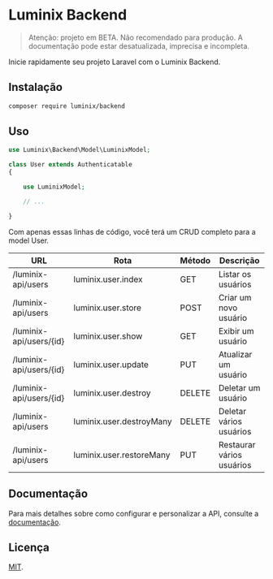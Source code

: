# Luminix Backend

 > Atenção: projeto em BETA. Não recomendado para produção. A documentação pode estar desatualizada, imprecisa e incompleta.

Inicie rapidamente seu projeto Laravel com o Luminix Backend.

## Instalação

```bash
composer require luminix/backend
```

## Uso

```php
use Luminix\Backend\Model\LuminixModel;

class User extends Authenticatable
{

    use LuminixModel;

    // ...

}
```

Com apenas essas linhas de código, você terá um CRUD completo para a model User.

| URL | Rota | Método | Descrição |
| --- | ---- | ------ | --------- |
| /luminix-api/users | luminix.user.index | GET | Listar os usuários |
| /luminix-api/users | luminix.user.store | POST | Criar um novo usuário |
| /luminix-api/users/{id} | luminix.user.show | GET | Exibir um usuário |
| /luminix-api/users/{id} | luminix.user.update | PUT | Atualizar um usuário |
| /luminix-api/users/{id} | luminix.user.destroy | DELETE | Deletar um usuário |
| /luminix-api/users | luminix.user.destroyMany | DELETE | Deletar vários usuários |
| /luminix-api/users | luminix.user.restoreMany | PUT | Restaurar vários usuários |

## Documentação

Para mais detalhes sobre como configurar e personalizar a API, consulte a [documentação](./docs/1-Início.md).

## Licença

[MIT](https://opensource.org/licenses/MIT).


